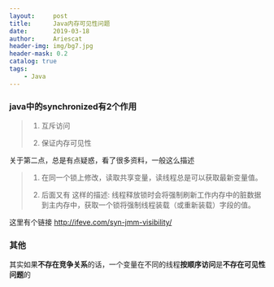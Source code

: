 ```yaml
---
layout:     post
title:      Java内存可见性问题
date:       2019-03-18
author:     Ariescat
header-img: img/bg7.jpg
header-mask: 0.2
catalog: true
tags:
    - Java
---
```


### java中的synchronized有2个作用

> 1. 互斥访问
> 
> 2. 保证内存可见性

关于第二点，总是有点疑惑，看了很多资料，一般这么描述

> 1. 在同一个锁上修改，读取共享变量，读线程总是可以获取最新变量值。
> 
> 2. 后面又有 这样的描述: 线程释放锁时会将强制刷新工作内存中的脏数据到主内存中，获取一个锁将强制线程装载（或重新装载）字段的值。

这里有个链接 http://ifeve.com/syn-jmm-visibility/


### 其他
其实如果**不存在竞争关系**的话，一个变量在不同的线程**按顺序访问**是**不存在可见性问题**的